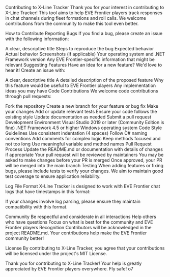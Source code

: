 Contributing to X-Line Tracker
Thank you for your interest in contributing to X-Line Tracker! This tool aims to help EVE Frontier players track responses in chat channels during fleet formations and roll calls. We welcome contributions from the community to make this tool even better.

How to Contribute
Reporting Bugs
If you find a bug, please create an issue with the following information:

A clear, descriptive title
Steps to reproduce the bug
Expected behavior
Actual behavior
Screenshots (if applicable)
Your operating system and .NET Framework version
Any EVE Frontier-specific information that might be relevant
Suggesting Features
Have an idea for a new feature? We'd love to hear it! Create an issue with:

A clear, descriptive title
A detailed description of the proposed feature
Why this feature would be useful to EVE Frontier players
Any implementation ideas you may have
Code Contributions
We welcome code contributions through pull requests:

Fork the repository
Create a new branch for your feature or bug fix
Make your changes
Add or update relevant tests
Ensure your code follows the existing style
Update documentation as needed
Submit a pull request
Development Environment
Visual Studio 2019 or later (Community Edition is fine)
.NET Framework 4.5 or higher
Windows operating system
Code Style Guidelines
Use consistent indentation (4 spaces)
Follow C# naming conventions
Add comments for complex logic
Keep methods focused and not too long
Use meaningful variable and method names
Pull Request Process
Update the README.md or documentation with details of changes if appropriate
Your pull request will be reviewed by maintainers
You may be asked to make changes before your PR is merged
Once approved, your PR will be merged into the main branch
Testing
When adding features or fixing bugs, please include tests to verify your changes. We aim to maintain good test coverage to ensure application reliability.

Log File Format
X-Line Tracker is designed to work with EVE Frontier chat logs that have timestamps in this format:

If your changes involve log parsing, please ensure they maintain compatibility with this format.

Community
Be respectful and considerate in all interactions
Help others who have questions
Focus on what is best for the community and EVE Frontier players
Recognition
Contributors will be acknowledged in the project README.md. Your contributions help make the EVE Frontier community better!

License
By contributing to X-Line Tracker, you agree that your contributions will be licensed under the project's MIT License.

Thank you for contributing to X-Line Tracker! Your help is greatly appreciated by EVE Frontier players everywhere. Fly safe! o7

